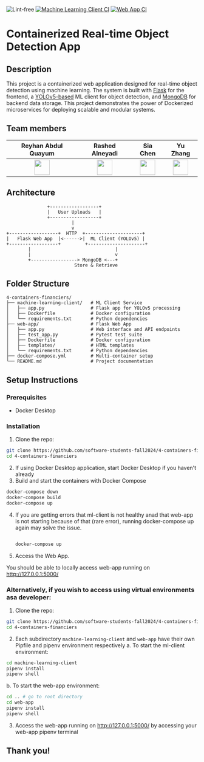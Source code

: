 ![Lint-free](https://github.com/nyu-software-engineering/containerized-app-exercise/actions/workflows/lint.yml/badge.svg)
[![Machine Learning Client CI](https://github.com/software-students-fall2024/4-containers-financiers/actions/workflows/ml-client.yml/badge.svg)](https://github.com/software-students-fall2024/4-containers-financiers/actions/workflows/ml-client.yml)
[![Web App CI](https://github.com/software-students-fall2024/4-containers-financiers/actions/workflows/web-app.yml/badge.svg)](https://github.com/software-students-fall2024/4-containers-financiers/actions/workflows/web-app.yml)

# Containerized Real-time Object Detection App

## Description

This project is a containerized web application designed for real-time object detection using machine learning. The system is built with [Flask](https://github.com/pallets/flask) for the frontend, a [YOLOv5-based](https://github.com/ultralytics/yolov5) ML client for object detection, and [MongoDB](https://www.mongodb.com/) for backend data storage. This project demonstrates the power of Dockerized microservices for deploying scalable and modular systems.

## Team members

|Reyhan Abdul Quayum|Rashed Alneyadi|Sia Chen|Yu Zhang|
|:--:|:--:|:--:|:--:|
|<a href='https://github.com/reyhanquayum'><img src='https://avatars.githubusercontent.com/u/115737572?v=4' width='40px'/></a>|<a href='https://github.com/brshood'><img src='https://avatars.githubusercontent.com/u/133962779?v=4' width='40px'/></a>|<a href='https://github.com/MambiChen'><img src='https://avatars.githubusercontent.com/u/122314736?v=4' width='40px'/></a>|<a href='https://github.com/yz7669'><img src='https://avatars.githubusercontent.com/u/180553323?v=4' width='40px'/></a>|<a

## Architecture

```plaintext
               +------------------+
               |   User Uploads   |
               +------------------+
                        |
                        v
+------------------+  HTTP  +---------------------+
|   Flask Web App  |<------>|  ML Client (YOLOv5) |
+------------------+         +---------------------+
        |                               |
        |                               v
        +-----------------> MongoDB <---+
                         Store & Retrieve
```

## Folder Structure
```
4-containers-financiers/
├── machine-learning-client/   # ML Client Service
│   ├── app.py                 # Flask app for YOLOv5 processing
│   ├── Dockerfile             # Docker configuration
│   └── requirements.txt       # Python dependencies
├── web-app/                   # Flask Web App
│   ├── app.py                 # Web interface and API endpoints
│   ├── test_app.py            # Pytest test suite
│   ├── Dockerfile             # Docker configuration
│   ├── templates/             # HTML templates
│   └── requirements.txt       # Python dependencies
├── docker-compose.yml         # Multi-container setup
└── README.md                  # Project documentation
```

## Setup Instructions

### Prerequisites
* Docker Desktop

### Installation
1. Clone the repo:
```bash
git clone https://github.com/software-students-fall2024/4-containers-financiers.git
cd 4-containers-financiers
```
2. If using Docker Desktop application, start Docker Desktop if you haven't already
3. Build and start the containers with Docker Compose
```bash
docker-compose down
docker-compose build
docker-compose up
```
4. If you are getting errors that ml-client is not healthy anad that web-app is not starting because of that (rare error), running docker-compose up again may solve the issue.
   ```bash
   
   docker-compose up
   ```
4. Access the Web App.

 You should be able to locally access web-app running on http://127.0.0.1:5000/

 ### Alternatively, if you wish to access using virtual environments asa developer:
 1. Clone the repo:
```bash
git clone https://github.com/software-students-fall2024/4-containers-financiers.git
cd 4-containers-financiers
```
2. Each subdirectory ```machine-learning-client``` and ```web-app``` have their own Pipfile and pipenv environment respectively
   a. To start the ml-client environment:
  ```bash
  cd machine-learning-client
  pipenv install
  pipenv shell
  ```
  b. To start the web-app environment:
  ```bash
  cd .. # go to root directory
  cd web-app
  pipenv install
  pipenv shell
  ```
3. Access the web-app running on http://127.0.0.1:5000/ by accessing your web-app pipenv terminal
  

## Thank you!
